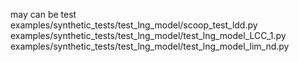 may can be test
examples/synthetic_tests/test_lng_model/scoop_test_ldd.py
examples/synthetic_tests/test_lng_model/test_lng_model_LCC_1.py
examples/synthetic_tests/test_lng_model/test_lng_model_lim_nd.py